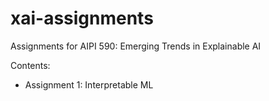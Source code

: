 # xai-assignments
Assignments for AIPI 590: Emerging Trends in Explainable AI

Contents:
- Assignment 1: Interpretable ML

